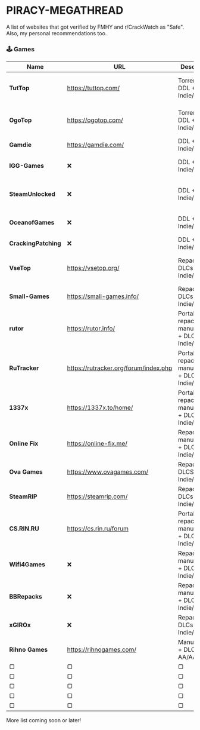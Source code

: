 # PIRACY-MEGATHREAD
A list of websites that got verified by FMHY and r/CrackWatch as "Safe". Also, my personal recommendations too.

### 🕹️ Games

| Name               | URL  | Description                          | Risk  | Notes                                   |
|--------------------|------|--------------------------------------|-------|-----------------------------------------|
| **TutTop**         | https://tuttop.com/   | Torrents + DDL + Indie/AA/AAA          | ⚠️ | Unverified but moderately safe   |
| **OgoTop**         | https://ogotop.com/    | Torrents + DDL + Indie/AA/AAA         | ⚠️ | Unverified but moderately safe             |
| **Gamdie**         | https://gamdie.com/    | DDL + Indie/AA          | ✅ | Verified by FMHY           |
| **IGG-Games**      | ❌    | DDL + Indie/AA/AAA      | ❌ | Adwares + doxxing others          |
| **SteamUnlocked**     | ❌    |  DDL + Indie/AA/AAA                 |  ❌    | Trojans + keyloggers + fake installers         |
| **OceanofGames**             | ❌         | DDL + Indie/AA/AAA                            | ❌     | Trojans + keyloggers + cryptominers                    |
| **CrackingPatching**             | ❌         | DDL + Indie/AA/AAA                             | ❌     | Trojans + ransomwares                    |
| **VseTop**             | https://vsetop.org/         | Repacks + DLCs + Indie/AA/AAA                            | ⚠️     | Unverified but moderately safe                     |
| **Small-Games**             | https://small-games.info/        | Repacks + DLCs + Indie/AA                            | ✅     | Verified by r/CrackWatch                     |
| **rutor**             | https://rutor.info/         | Portables + repacks + manual steps + DLCs + Indie/AA/AAA                            | ✅     | Verified by FMHY |
| **RuTracker**             | https://rutracker.org/forum/index.php         | Portables + repacks + manual steps + DLCs + Indie/AA/AAA | ✅     | Verified by FMHY     |
| **1337x**             | https://1337x.to/home/         | Portables + repacks + manual steps + DLCs + Indie/AA/AAA | ✅     | Verified by FMHY                     |
| **Online Fix**             | https://online-fix.me/        | Repacks + manual steps + DLCs + Indie/AA/AAA | ✅     | Verified by FMHY                     |
| **Ova Games**             | https://www.ovagames.com/         | Repacks + DLCSs + Indie/AA/AAA | ✅     | Verified by FMHY                     |
| **SteamRIP**             | https://steamrip.com/         | Repacks + DLCs + Indie/AA/AAA                            | ✅     | Verified by FMHY                     |
| **CS.RIN.RU**             | https://cs.rin.ru/forum         | Portables + repacks + manual steps + DLCs + Indie/AA/AAA | ✅     | Verified by FMHY                     |
| **Wifi4Games**             | ❌         | Repacks + manual steps + DLCs + Indie/AA/AAA                            | ❌     | Trojans + cryptominers                     |
| **BBRepacks**             | ❌         | Repacks + manual steps + DLCs + Indie/AA/AAA                            | ❌     | Adwares + trojans + keyloggers                     |
| **xGIROx**             | ❌         | Repacks + DLCs + Indie/AA/AAA                            | ❌     | Cryptominers                     |
| **Rihno Games**             | https://rihnogames.com/         | Manual steps + DLCs + AA/AAA                            | ✅     | Verified by r/CrackWatch                     |
| ▢             | ▢         | ▢                            | ▢     | ▢                     |
| ▢             | ▢         | ▢                            | ▢     | ▢                     |
| ▢             | ▢         | ▢                            | ▢     | ▢                     |
| ▢             | ▢         | ▢                            | ▢     | ▢                     |
| ▢             | ▢         | ▢                            | ▢     | ▢                     |

More list coming soon or later!
